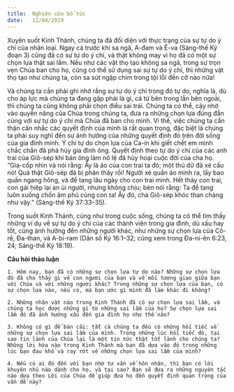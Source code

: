 ```yaml
---
title:  Nghiên cứu bổ túc
date:   12/04/2019
---
```


Xuyên suốt Kinh Thánh, chúng ta đã đối diện với thực trạng của sự tự do ý chí của nhân loại. Ngay cả trước khi sa ngã, A-đam và Ê-va (Sáng-thế Ký đoạn 3) cũng đã có sự tư do ý chí, và thật không may vì họ đã có một sự chọn lựa thật sai lầm. Nếu như các vật thọ tạo không sa ngã, trong sự trọn vẹn Chúa ban cho họ, cũng có thể sử dụng sai sự tự do ý chí, thì những vật thọ tạo như chúng ta, còn sa sút ngập chìm trong tội lỗi đến cỡ nào nữa!

Và chúng ta cần phải ghi nhớ rằng sự tự do ý chí trong đó tự do, nghĩa là, dù cho áp lực mà chúng ta đang gặp phải là gì, cả từ bên trong lẫn bên ngoài, thì chúng ta cũng không phải chọn điều sai trái. Chúng ta có thể, cậy nhờ vào quyền năng của Chúa trong chúng ta, đưa ra những chọn lựa đúng đắn cùng với sự tự do ý chí mà Chúa đã ban cho mình. Vì thế, việc chúng ta cẩn thận cân nhắc các quyết định của mình là rất quan trọng, đặc biệt là chúng ta phải suy nghĩ đến sự ảnh hưởng của những quyết định đó trên đời sống của gia đình mình. Ý chí tự do chọn lựa của Ca-in khi giết chết em mình chắc chắn đã phá hủy gia đình ông. Quyết định theo tự do ý chí của các anh trai của Giô-sép khi bán ông làm nô lệ đã hủy hoại cuộc đời của cha họ. “Gia-cốp nhìn và nói rằng: Ấy là áo của con trai ta đó; một thú dữ đã xé cấu nó! Quả thật Giô-sép đã bị phân thây rồi! Người xé quần áo mình ra, lấy bao quấn ngang hông, và để tang lâu ngày cho con trai mình. Hết thảy con trai, con gái hiệp lại an ủi người, nhưng không chịu; bèn nói rằng: Ta để tang luôn xuống chốn âm phủ cùng con ta! Ấy đó, cha Giô-sép khóc than chàng như vậy.” (Sáng-thế Ký 37:33–35).

Trong suốt Kinh Thánh, cũng như trong cuộc sống, chúng ta có thể tìm thấy những ví dụ về sự tự do ý chí của các thành viên trong gia đình, dù xấu hay tốt, cũng ảnh hưởng đến những người khác, như những sự chọn lựa của Cô-rê, Đa-than, và A-bi-ram (Dân số Ký 16:1–32; cũng xem trong Đa-ni-ên 6:23, 24; Sáng-thế Ký 18:19).

**Câu hỏi thảo luận**

`1.	Hôm nay, bạn đã có những sự chọn lựa tự do nào? Những sự chọn lựa đó đã cho thấy gì về con người của bạn và về mối tương giao giữa bạn với Chúa và với những người khác? Trong những sự chọn lựa của bạn, có sự chọn lựa nào, nếu có, mà bạn ước gì mình đã làm khác đi không?`

`2.	Những nhân vật nào trong Kinh Thánh đã có sự chọn lựa sai lầm, và chúng ta học được những gì từ những sai lầm của họ? Sự chọn lựa sai lầm đó đã ảnh hưởng xấu đến gia đình họ như thế nào?`

`3.	Không có gì để bàn cãi: tất cả chúng ta đều có những hối tiếc về những sự chọn lựa sai lầm của mình. Trong những lúc hối tiếc đó, tại sao tin lành của Chúa lại là một tin tức thật tốt lành cho chúng ta? Những lời hứa nào trong Kinh Thánh mà bạn đã dựa vào đó trong những lúc bạn đau khổ và ray rứt về những chọn lựa sai lầm của mình?`

`4.	Nếu có ai đó đến với bạn nhờ tư vấn về hôn nhân, thì bạn có lời khuyên nhủ nào dành cho họ, và tại sao? Bạn sẽ đưa ra những nguyên tắc nào dựa theo Lời của Chúa để giúp đưa họ đến quyết định quan trọng của vấn đề này?`